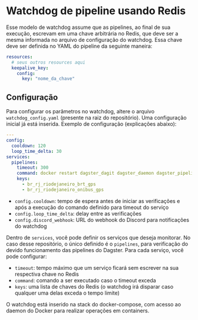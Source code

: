 # Watchdog de pipeline usando Redis

Esse modelo de watchdog assume que as pipelines, ao final de sua execução, escrevam em uma chave arbitrária no Redis, que deve ser a mesma informada no arquivo de configuração do watchdog. Essa chave deve ser definida no YAML do pipeline da seguinte maneira:

```yaml
resources:
  # seus outros resources aqui
  keepalive_key:
    config:
      key: "nome_da_chave"
```

## Configuração

Para configurar os parâmetros no watchdog, altere o arquivo `watchdog_config.yaml` (presente na raiz do repositório). Uma configuração inicial já está inserida. Exemplo de configuração (explicações abaixo):

```yaml
---
config:
  cooldown: 120
  loop_time_delta: 30
services:
  pipelines:
    timeout: 300
    command: docker restart dagster_dagit dagster_daemon dagster_pipelines
    keys:
      - br_rj_riodejaneiro_brt_gps
      - br_rj_riodejaneiro_onibus_gps
```

- `config.cooldown`: tempo de espera antes de iniciar as verificações e após a execução do comando definido para timeout do serviço
- `config.loop_time_delta`: delay entre as verificações
- `config.discord_webhook`: URL do webhook do Discord para notificações do watchdog

Dentro de `services`, você pode definir os serviços que deseja monitorar. No caso desse repositório, o único definido é o `pipelines`, para verificação do devido funcionamento das pipelines do Dagster. Para cada serviço, você pode configurar:

- `timeout`: tempo máximo que um serviço ficará sem escrever na sua respectiva chave no Redis
- `command`: comando a ser executado caso o timeout exceda
- `keys`: uma lista de chaves do Redis (o watchdog irá disparar caso qualquer uma delas exceda o tempo limite)

O watchdog está inserido na stack do docker-compose, com acesso ao daemon do Docker para realizar operações em containers.